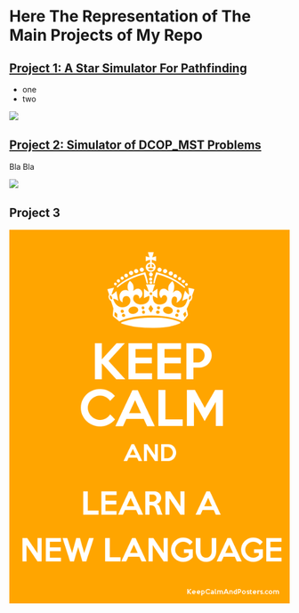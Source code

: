 # Here The Representation of The Main Projects of My Repo

## [Project 1: A Star Simulator For Pathfinding](https://github.com/Arseni1919/A_star_simulator) 
* one 
* two

![](/images/positions_by_state.png)


## [Project 2: Simulator of DCOP_MST Problems](https://github.com/Arseni1919/simulator_dcop_mst) 
Bla Bla

![](/images/matrix_results.png)

## Project 3

![](/images/2462300.png)

